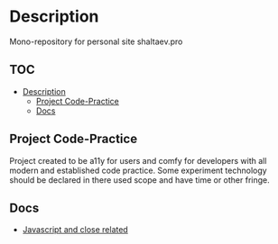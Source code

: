 # Description

Mono-repository for personal site shaltaev.pro

## TOC <!-- omit in toc -->

- [Description](#description)
  - [Project Code-Practice](#project-code-practice)
  - [Docs](#docs)

## Project Code-Practice

Project created to be a11y for users and comfy for developers with all modern and established code practice. Some experiment technology should be declared in there used scope and have time or other fringe.

## Docs

- [Javascript and close related](./docs/JAVASCRIPT_AND_CLOSE_RELATED.md)
